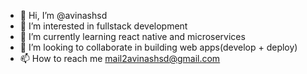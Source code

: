 - 👋 Hi, I’m @avinashsd
- 👀 I’m interested in fullstack development
- 🌱 I’m currently learning react native and microservices
- 💞️ I’m looking to collaborate in building web apps(develop + deploy)
- 📫 How to reach me mail2avinashsd@gmail.com

<!---
avinashsd/avinashsd is a ✨ special ✨ repository because its `README.md` (this file) appears on your GitHub profile.
You can click the Preview link to take a look at your changes.
--->
